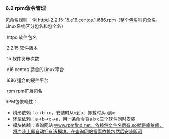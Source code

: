 ### 6.2 rpm命令管理

包命名规则：例 httpd-2.2.15-15.e16.centos.1.i686.rpm（整个包名叫包全名，Linux系统区分包名和包全名）

​							httpd				  软件包名

​							2.2.15			     软件版本

​							15					   软件发布次数

​							e16.centos		适合的Linux平台

​							i686					适合的硬件平台

​							rpm					rpm扩展包名

RPM包依赖性：

- 树形依赖：a->b->c，安装时从c到a，卸载时从a到c
- 环型依赖：a->b->c->a，用一条命令将a b c三个软件同时安装
- 模块依赖：查询网站 www.rpmfind.net，依赖包文件名后有.so就是库依赖，将库装上即自动拥有该模块。在查询网站搜索依赖包然后安装即可

